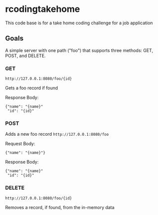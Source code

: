 # rcodingtakehome

This code base is for a take home coding challenge for a job application

## Goals

A simple server with one path ("foo") that supports three methods: GET, POST, and DELETE.

### GET

`http://127.0.0.1:8080/foo/{id}`

Gets a foo record if found

Response Body:

```
{"name": "{name}"
 "id": "{id}"
```

### POST

Adds a new foo record
`http://127.0.0.1:8080/foo`

Request Body:

```
{"name": "{name}"}
```

Response Body:

```
{"name": "{name}"
 "id": "{id}"
```

### DELETE

`http://127.0.0.1:8080/foo/{id}`

Removes a record, if found, from the in-memory data

